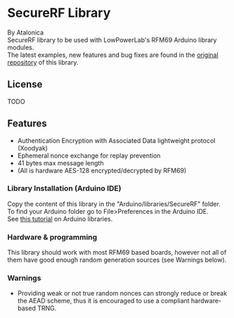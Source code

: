 # SecureRF Library

By Atalonica
<br/>
SecureRF library to be used with LowPowerLab's RFM69 Arduino library modules.
<br/>
The latest examples, new features and bug fixes are found in the [original repository](https://github.com/Atalonica/SecureRF) of this library.

## License
TODO

## Features
- Authentication Encryption with Associated Data lightweight protocol (Xoodyak)
- Ephemeral nonce exchange for replay prevention
- 41 bytes max message length
- (All is hardware AES-128 encrypted/decrypted by RFM69)

### Library Installation (Arduino IDE)
Copy the content of this library in the "Arduino/libraries/SecureRF" folder.
<br />
To find your Arduino folder go to File>Preferences in the Arduino IDE.
<br/>
See [this tutorial](https://www.arduino.cc/en/Guide/Libraries) on Arduino libraries.

### Hardware & programming
This library should work with most RFM69 based boards, however not all of them have good enough random generation sources (see Warnings below).

### Warnings
- Providing weak or not true random nonces can strongly reduce or break the AEAD scheme, thus it is encouraged to use a compliant hardware-based TRNG.
